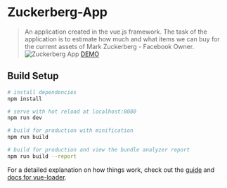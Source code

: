 # Zuckerberg-App

> An application created in the vue.js framework. The task of the application is to estimate how much and what items we can buy for the current assets of Mark Zuckerberg - Facebook Owner.
> <img src="https://rpodraza.pl/img/projekty/zuckerApp.png" alt="Zuckerberg App" />
> <a href="https://rpodraza.pl/demo19/#/">DEMO</a>

## Build Setup

``` bash
# install dependencies
npm install

# serve with hot reload at localhost:8080
npm run dev

# build for production with minification
npm run build

# build for production and view the bundle analyzer report
npm run build --report
```

For a detailed explanation on how things work, check out the [guide](http://vuejs-templates.github.io/webpack/) and [docs for vue-loader](http://vuejs.github.io/vue-loader).
